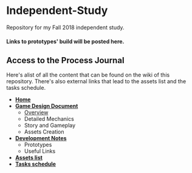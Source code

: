 # Independent-Study

Repository for my Fall 2018 independent study.

#### Links to prototypes' build will be posted here.

## Access to the Process Journal

Here's alist of all the content that can be found on the wiki of this repository. There's also external links that lead to the assets list and the tasks schedule.

* [**Home**](https://github.com/charlesDouc/Independent-Study/wiki)
* [**Game Design Document**](https://github.com/charlesDouc/Independent-Study/wiki/Game-Design-Document)
   * [Overview](https://github.com/charlesDouc/Independent-Study/wiki/Overview---GDD)
   * Detailed Mechanics
   * Story and Gameplay
   * Assets Creation
* [**Development Notes**](https://github.com/charlesDouc/Independent-Study/wiki/Development-Notes)
   * Prototypes
   * Useful Links
* [**Assets list**](https://docs.google.com/spreadsheets/d/106domNG62d7cV88msg2kvgtRpf6d36SfeXZ8_EvYLCU/edit?usp=sharing)
* [**Tasks schedule**](https://docs.google.com/spreadsheets/d/1_twvtYf1YxCPqqzqUOrg9SAR4mkMZYSptmpX5ZXFcoM/edit?usp=sharing)

